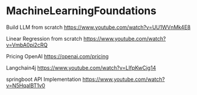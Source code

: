 # MachineLearningFoundations

Build LLM from scratch
 https://www.youtube.com/watch?v=UU1WVnMk4E8

 Linear Regression from scratch
 https://www.youtube.com/watch?v=VmbA0pi2cRQ

 Pricing OpenAI
 https://openai.com/pricing

 Langchain4j
 https://www.youtube.com/watch?v=LIfpKwCig14

 springboot API Implementation
 https://www.youtube.com/watch?v=N5HqaIBT1v0
